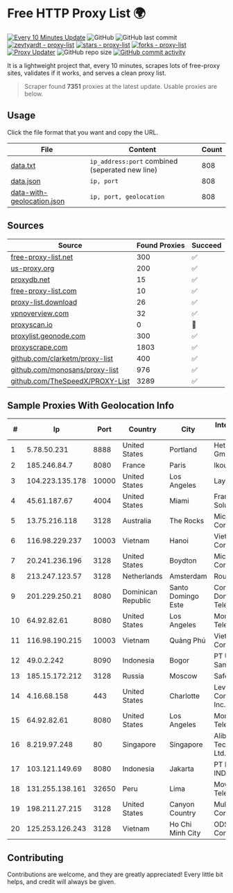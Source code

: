 
# Free HTTP Proxy List 🌍

[![Every 10 Minutes Update](https://github.com/mertguvencli/http-proxy-list/actions/workflows/main.yml/badge.svg?branch=main)](https://github.com/mertguvencli/http-proxy-list/actions/workflows/main.yml)
![GitHub](https://img.shields.io/github/license/mertguvencli/http-proxy-list)
![GitHub last commit](https://img.shields.io/github/last-commit/mertguvencli/http-proxy-list)
[![zevtyardt - proxy-list](https://img.shields.io/static/v1?label=zevtyardt&message=proxy-list&color=blue&logo=github)](https://github.com/zevtyardt/proxy-list "Go to GitHub repo")
[![stars - proxy-list](https://img.shields.io/github/stars/zevtyardt/proxy-list?style=social)](https://github.com/zevtyardt/proxy-list)
[![forks - proxy-list](https://img.shields.io/github/forks/zevtyardt/proxy-list?style=social)](https://github.com/zevtyardt/proxy-list)
[![Proxy Updater](https://github.com/zevtyardt/proxy-list/workflows/Proxy%20Updater/badge.svg)](https://github.com/zevtyardt/proxy-list/actions?query=workflow:"Proxy+Updater")
![GitHub repo size](https://img.shields.io/github/repo-size/zevtyardt/proxy-list)
[![GitHub commit activity](https://img.shields.io/github/commit-activity/m/zevtyardt/proxy-list?logo=commits)](https://github.com/zevtyardt/proxy-list/commits/main)

It is a lightweight project that, every 10 minutes, scrapes lots of free-proxy sites, validates if it works, and serves a clean proxy list.

> Scraper found **7351** proxies at the latest update. Usable proxies are below.

## Usage

Click the file format that you want and copy the URL.

|File|Content|Count|
|----|-------|-----|
|[data.txt](https://raw.githubusercontent.com/mertguvencli/http-proxy-list/main/proxy-list/data.txt)|`ip_address:port` combined (seperated new line)|808|
|[data.json](https://raw.githubusercontent.com/mertguvencli/http-proxy-list/main/proxy-list/data.json)|`ip, port`|808|
|[data-with-geolocation.json](https://raw.githubusercontent.com/mertguvencli/http-proxy-list/main/proxy-list/data-with-geolocation.json)|`ip, port, geolocation`|808|

## Sources

|Source|Found Proxies|Succeed|
|------|-------------|-------|
|[free-proxy-list.net](https://free-proxy-list.net)|300|✅|
|[us-proxy.org](https://www.us-proxy.org)|200|✅|
|[proxydb.net](http://proxydb.net)|15|✅|
|[free-proxy-list.com](https://free-proxy-list.com/?page=&port=&type%5B%5D=http&type%5B%5D=https&up_time=0&search=Search)|10|✅|
|[proxy-list.download](https://www.proxy-list.download/HTTP)|26|✅|
|[vpnoverview.com](https://vpnoverview.com/privacy/anonymous-browsing/free-proxy-servers)|32|✅|
|[proxyscan.io](https://www.proxyscan.io)|0|🚫|
|[proxylist.geonode.com](https://proxylist.geonode.com/api/proxy-list?limit=300&page=1&sort_by=lastChecked&sort_type=desc&protocols=http,https)|300|✅|
|[proxyscrape.com](https://api.proxyscrape.com/v2/?request=displayproxies&protocol=http&timeout=10000&country=all&ssl=all&anonymity=all)|1803|✅|
|[github.com/clarketm/proxy-list](https://raw.githubusercontent.com/clarketm/proxy-list/master/proxy-list-raw.txt)|400|✅|
|[github.com/monosans/proxy-list](https://raw.githubusercontent.com/monosans/proxy-list/main/proxies/http.txt)|976|✅|
|[github.com/TheSpeedX/PROXY-List](https://raw.githubusercontent.com/TheSpeedX/PROXY-List/master/http.txt)|3289|✅|


## Sample Proxies With Geolocation Info

|#|Ip|Port|Country|City|Internet Service Provider|
|-|--|----|-------|----|-------------------------|
|1|5.78.50.231|8888|United States|Portland|Hetzner Online GmbH|
|2|185.246.84.7|8080|France|Paris|Ikoula Net SAS|
|3|104.223.135.178|10000|United States|Los Angeles|LayerHost|
|4|45.61.187.67|4004|United States|Miami|FranTech Solutions|
|5|13.75.216.118|3128|Australia|The Rocks|Microsoft Corporation|
|6|116.98.229.237|10003|Vietnam|Hanoi|Viettel Corporation|
|7|20.241.236.196|3128|United States|Boydton|Microsoft Corporation|
|8|213.247.123.57|3128|Netherlands|Amsterdam|Routit BV|
|9|201.229.250.21|8080|Dominican Republic|Santo Domingo Este|Compañía Dominicana de Teléfonos S. A.|
|10|64.92.82.61|8080|United States|Los Angeles|Momentum Telecom, Inc.|
|11|116.98.190.215|10003|Vietnam|Quảng Phú|Viettel Corporation|
|12|49.0.2.242|8090|Indonesia|Bogor|PT Usaha Adi Sanggoro|
|13|185.15.172.212|3128|Russia|Moscow|SafeData LLC|
|14|4.16.68.158|443|United States|Charlotte|Level 3 Communications, Inc.|
|15|64.92.82.61|8080|United States|Los Angeles|Momentum Telecom, Inc.|
|16|8.219.97.248|80|Singapore|Singapore|Alibaba (US) Technology Co., Ltd.|
|17|103.121.149.69|8080|Indonesia|Jakarta|PT EMERIO INDONESIA|
|18|131.255.138.161|32650|Peru|Lima|Movilmax Telecom S.A|
|19|198.211.27.215|3128|United States|Canyon Country|Multacom Corporation|
|20|125.253.126.243|3128|Vietnam|Ho Chi Minh City|ODS Joint Stock Company|



## Contributing

Contributions are welcome, and they are greatly appreciated! Every
little bit helps, and credit will always be given.

